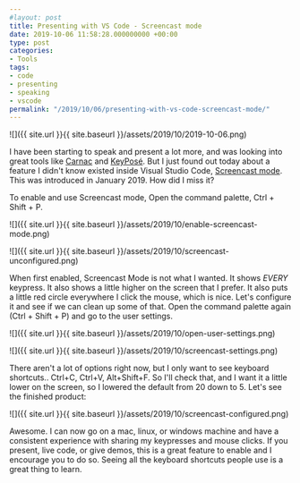 ```yaml
---
#layout: post
title: Presenting with VS Code - Screencast mode
date: 2019-10-06 11:58:28.000000000 +00:00
type: post
categories:
- Tools
tags:
- code
- presenting
- speaking
- vscode
permalink: "/2019/10/06/presenting-with-vs-code-screencast-mode/"
---
```

![]({{ site.url }}{{ site.baseurl }}/assets/2019/10/2019-10-06.png)

I have been starting to speak and present a lot more, and was looking into great tools like [Carnac](http://carnackeys.com/) and [KeyPosé](https://github.com/AxDSan/KeyPose). But I just found out today about a feature I didn't know existed inside Visual Studio Code, [Screencast mode](https://code.visualstudio.com/updates/v1_31#_screencast-mode). This was introduced in January 2019. How did I miss it?

To enable and use Screencast mode, Open the command palette, Ctrl + Shift + P.

![]({{ site.url }}{{ site.baseurl }}/assets/2019/10/enable-screencast-mode.png)

![]({{ site.url }}{{ site.baseurl }}/assets/2019/10/screencast-unconfigured.png)

When first enabled, Screencast Mode is not what I wanted. It shows _EVERY_ keypress. It also shows a little higher on the screen that I prefer. It also puts a little red circle everywhere I click the mouse, which is nice. Let's configure it and see if we can clean up some of that. Open the command palette again (Ctrl + Shift + P) and go to the user settings.

![]({{ site.url }}{{ site.baseurl }}/assets/2019/10/open-user-settings.png)

![]({{ site.url }}{{ site.baseurl }}/assets/2019/10/screencast-settings.png)

There aren't a lot of options right now, but I only want to see keyboard shortcuts.. Ctrl+C, Ctrl+V, Alt+Shift+F. So I'll check that, and I want it a little lower on the screen, so I lowered the default from 20 down to 5. Let's see the finished product:

![]({{ site.url }}{{ site.baseurl }}/assets/2019/10/screencast-configured.png)

Awesome. I can now go on a mac, linux, or windows machine and have a consistent experience with sharing my keypresses and mouse clicks. If you present, live code, or give demos, this is a great feature to enable and I encourage you to do so. Seeing all the keyboard shortcuts people use is a great thing to learn.